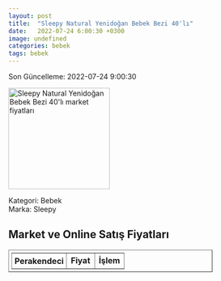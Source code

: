 ```yaml
---
layout: post
title:  "Sleepy Natural Yenidoğan Bebek Bezi 40'lı"
date:   2022-07-24 6:00:30 +0300
image: undefined
categories: bebek
tags: bebek
---
```


Son Güncelleme: 2022-07-24 9:00:30

<img src="undefined" width="200" alt="Sleepy Natural Yenidoğan Bebek Bezi 40'lı market fiyatları" />

Kategori: Bebek
<br />
Marka: Sleepy

<h2>Market ve Online Satış Fiyatları</h2>

<table border="1" style="padding: 5px;width:80%;">
  <tr>
    <td style="padding: 5px;"><strong>Perakendeci</strong></td>
    <td><strong>Fiyat</strong></td>
    <td><strong>İşlem</strong></td>
  </tr>
  
</table>
